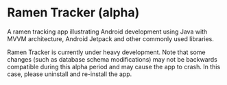 # Ramen Tracker (alpha)

A ramen tracking app illustrating Android development using Java with MVVM architecture, Android Jetpack and other commonly used libraries.

Ramen Tracker is currently under heavy development. Note that some changes (such as database schema modifications) may not be backwards compatible during this alpha period and may cause the app to crash. In this case, please uninstall and re-install the app.
